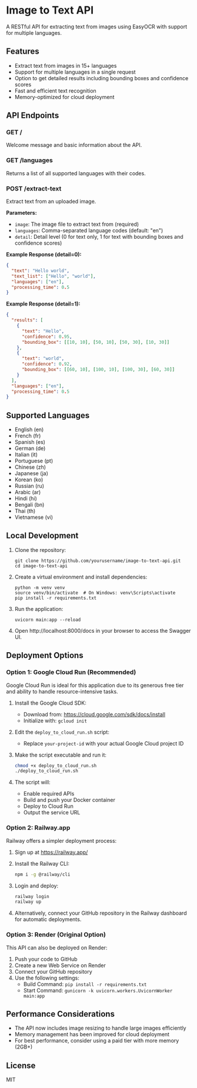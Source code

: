 # Image to Text API

A RESTful API for extracting text from images using EasyOCR with support for multiple languages.

## Features

- Extract text from images in 15+ languages
- Support for multiple languages in a single request
- Option to get detailed results including bounding boxes and confidence scores
- Fast and efficient text recognition
- Memory-optimized for cloud deployment

## API Endpoints

### GET /

Welcome message and basic information about the API.

### GET /languages

Returns a list of all supported languages with their codes.

### POST /extract-text

Extract text from an uploaded image.

**Parameters:**

- `image`: The image file to extract text from (required)
- `languages`: Comma-separated language codes (default: "en")
- `detail`: Detail level (0 for text only, 1 for text with bounding boxes and confidence scores)

**Example Response (detail=0):**

```json
{
  "text": "Hello world",
  "text_list": ["Hello", "world"],
  "languages": ["en"],
  "processing_time": 0.5
}
```

**Example Response (detail=1):**

```json
{
  "results": [
    {
      "text": "Hello",
      "confidence": 0.95,
      "bounding_box": [[10, 10], [50, 10], [50, 30], [10, 30]]
    },
    {
      "text": "world",
      "confidence": 0.92,
      "bounding_box": [[60, 10], [100, 10], [100, 30], [60, 30]]
    }
  ],
  "languages": ["en"],
  "processing_time": 0.5
}
```

## Supported Languages

- English (en)
- French (fr)
- Spanish (es)
- German (de)
- Italian (it)
- Portuguese (pt)
- Chinese (zh)
- Japanese (ja)
- Korean (ko)
- Russian (ru)
- Arabic (ar)
- Hindi (hi)
- Bengali (bn)
- Thai (th)
- Vietnamese (vi)

## Local Development

1. Clone the repository:
   ```
   git clone https://github.com/yourusername/image-to-text-api.git
   cd image-to-text-api
   ```

2. Create a virtual environment and install dependencies:
   ```
   python -m venv venv
   source venv/bin/activate  # On Windows: venv\Scripts\activate
   pip install -r requirements.txt
   ```

3. Run the application:
   ```
   uvicorn main:app --reload
   ```

4. Open http://localhost:8000/docs in your browser to access the Swagger UI.

## Deployment Options

### Option 1: Google Cloud Run (Recommended)

Google Cloud Run is ideal for this application due to its generous free tier and ability to handle resource-intensive tasks.

1. Install the Google Cloud SDK:
   - Download from: https://cloud.google.com/sdk/docs/install
   - Initialize with: `gcloud init`

2. Edit the `deploy_to_cloud_run.sh` script:
   - Replace `your-project-id` with your actual Google Cloud project ID

3. Make the script executable and run it:
   ```bash
   chmod +x deploy_to_cloud_run.sh
   ./deploy_to_cloud_run.sh
   ```

4. The script will:
   - Enable required APIs
   - Build and push your Docker container
   - Deploy to Cloud Run
   - Output the service URL

### Option 2: Railway.app

Railway offers a simpler deployment process:

1. Sign up at https://railway.app/

2. Install the Railway CLI:
   ```bash
   npm i -g @railway/cli
   ```

3. Login and deploy:
   ```bash
   railway login
   railway up
   ```

4. Alternatively, connect your GitHub repository in the Railway dashboard for automatic deployments.

### Option 3: Render (Original Option)

This API can also be deployed on Render:

1. Push your code to GitHub
2. Create a new Web Service on Render
3. Connect your GitHub repository
4. Use the following settings:
   - Build Command: `pip install -r requirements.txt`
   - Start Command: `gunicorn -k uvicorn.workers.UvicornWorker main:app`

## Performance Considerations

- The API now includes image resizing to handle large images efficiently
- Memory management has been improved for cloud deployment
- For best performance, consider using a paid tier with more memory (2GB+)

## License

MIT 